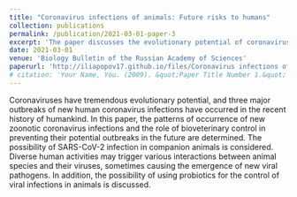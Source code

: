 ```yaml
---
title: "Coronavirus infections of animals: Future risks to humans"
collection: publications
permalink: /publication/2021-03-01-paper-3
excerpt: 'The paper discusses the evolutionary potential of coronaviruses, highlighting three major outbreaks in recent human history. It explores the patterns of new zoonotic coronavirus infections, the role of bioveterinary control in preventing future outbreaks, and the potential for SARS-CoV-2 infection in companion animals. The paper also considers how diverse human activities can trigger interactions between animal species and their viruses, potentially leading to new viral pathogens. Lastly, it discusses the potential use of probiotics to control viral infections in animals.'
date: 2021-03-01
venue: 'Biology Bulletin of the Russian Academy of Sciences'
paperurl: 'http://iliapopov17.github.io/files/Coronavirus infections of animals Future risks to humans.pdf'
# citation: 'Your Name, You. (2009). &quot;Paper Title Number 1.&quot; <i>Journal 1</i>. 1(1).'
---
```


Coronaviruses have tremendous evolutionary potential, and three major outbreaks of new human coronavirus infections have occurred in the recent history of humankind. In this paper, the patterns of occurrence of new zoonotic coronavirus infections and the role of bioveterinary control in preventing their potential outbreaks in the future are determined. The possibility of SARS-CoV-2 infection in companion animals is considered. Diverse human activities may trigger various interactions between animal species and their viruses, sometimes causing the emergence of new viral pathogens. In addition, the possibility of using probiotics for the control of viral infections in animals is discussed.
